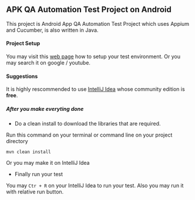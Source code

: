 ## APK QA Automation Test Project on Android

This project is Android App QA Automation Test Project which uses Appium and Cucumber, is also written in Java. 

#### Project Setup

You may visit this [web page](https://medium.com/ralali-engineering/basic-appium-and-cucumber-bdd-framework-3eabef9ec033) how to setup your test environment.
Or you may search it on google / youtube.

#### Suggestions

It is highly rescommended to use [IntelliJ Idea](https://www.jetbrains.com/idea/download/) whose community edition is **free**.

##### After you make everyting done

- Do a clean install to download the libraries that are required.

Run this command on your terminal or command line on your project directory

`mvn clean install`

Or you may make it on IntelliJ Idea

- Finally run your test

You may `Ctr + R` on your IntelliJ Idea to run your test.
Also you may run it with relative run button.